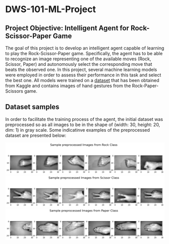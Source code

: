 # DWS-101-ML-Project

## Project Objective: Intelligent Agent for Rock-Scissor-Paper Game

The goal of this project is to develop an intelligent agent capable of learning to play the Rock-Scissor-Paper game. Specifically, the agent has to be able to recognize an image representing one of the available moves (Rock, Scissor, Paper) and autonomously select the corresponding move that beats the observed one. In this project, several machine learning models were employed in order to assess their performance in this task and select the best one. All models were trained on a [dataset](https://www.kaggle.com/datasets/drgfreeman/rockpaperscissors) that has been obtained from Kaggle and contains images of hand gestures from the Rock-Paper-Scissors game. 

## Dataset samples
In order to facilitate the training process of the agent, the initial dataset was preprocessed so as all images to be in the shape of (width: 30, height: 20, dim: 1) in gray scale. 
Some indicatinve examples of the preprocessed dataset are presented below:

![Rock Samples Image](images/rock_samples.png)
![Scissor Samples Image](images/scissor_sample.png)
![Paper Samples Image](images/paper_samples.png)


